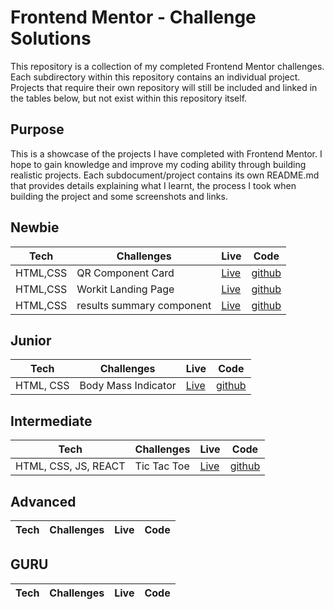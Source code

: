 # Frontend Mentor - Challenge Solutions
This repository is a collection of my completed Frontend Mentor challenges. Each subdirectory within this repository contains an individual project. Projects that require their own repository will still be included and linked in the tables below, but not exist within this repository itself. 

## Purpose
This is a showcase of the projects I have completed with Frontend Mentor. I hope to gain knowledge and improve my coding ability through building realistic projects. Each subdocument/project contains its own README.md that provides details explaining what I learnt, the process I took when building the project and some screenshots and links. 

## Newbie 
| Tech  | Challenges | Live | Code |
| ---- | --------    |  -- | -- |
|HTML,CSS| QR Component Card | [Live](https://brodiehunt.github.io/Frontend-mentor/qr-code-component/index.html) | [github](https://github.com/brodiehunt/Frontend-mentor/tree/main/qr-code-component)|
|HTML,CSS| Workit Landing Page | [Live](https://brodiehunt.github.io/Frontend-mentor/workit-landing-page/index.html) | [github](https://github.com/brodiehunt/Frontend-mentor/tree/main/workit-landing-page)|
|HTML,CSS| results summary component | [Live](https://brodiehunt.github.io/Frontend-mentor/results-summary-component/index.html) | [github](https://github.com/brodiehunt/Frontend-mentor/tree/main/results-summary-component)|

## Junior
| Tech | Challenges | Live | Code |
| ---- | -------- | -- | -- |
| HTML, CSS | Body Mass Indicator | [Live](https://brodiehunt.github.io/Frontend-mentor/body-mass-indicator-calculator/index.html) | [github](https://github.com/brodiehunt/Frontend-mentor/tree/main/body-mass-indicator-calculator) |

## Intermediate
| Tech | Challenges | Live | Code |
| ---- | -------- | -- | -- |
| HTML, CSS, JS, REACT | Tic Tac Toe | [Live](https://brodiehunt-tic-tac-toe.netlify.app/) | [github](https://github.com/brodiehunt/tic-tac-toe) |

## Advanced
| Tech | Challenges | Live | Code |
| ---- | -------- | -- | -- |


## GURU
| Tech | Challenges | Live | Code |
| ---- | -------- | -- | -- |
